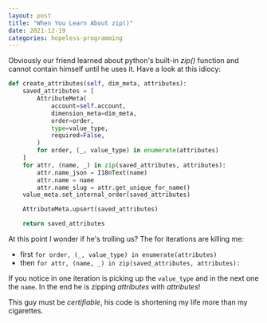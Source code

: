 ```yaml
---
layout: post
title: "When You Learn About zip()"
date: 2021-12-19
categories: hopeless-programming
---
```


Obviously our friend learned about python's built-in _zip()_ function and cannot
contain himself until he uses it. Have a look at this idiocy:

```python
def create_attributes(self, dim_meta, attributes):
    saved_attributes = [
        AttributeMeta(
            account=self.account,
            dimension_meta=dim_meta,
            order=order,
            type=value_type,
            required=False,
        )
        for order, (_, value_type) in enumerate(attributes)
    ]
    for attr, (name, _) in zip(saved_attributes, attributes):
        attr.name_json = I18nText(name)
        attr.name = name
        attr.name_slug = attr.get_unique_for_name()
    value_meta.set_internal_order(saved_attributes)

    AttributeMeta.upsert(saved_attributes)

    return saved_attributes
```

At this point I wonder if he's trolling us? The for iterations are killing me:
* first `for order, (_, value_type) in enumerate(attributes)`
* then `for attr, (name, _) in zip(saved_attributes, attributes):`

If you notice in one iteration is picking up the `value_type` and in the next one
the `name`. In the end he is zipping *attributes* with *attributes*!

This guy must be _certifiable_, his code is shortening my life more than my
cigarettes.

